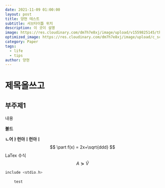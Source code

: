 ```yaml
---
date: 2021-11-09 01:00:00
layout: post
title: 양현 테스트
subtitle: 서브타이틀 위치
description: 이 곳이 설명
image: https://res.cloudinary.com/dm7h7e8xj/image/upload/v1559825145/theme16_o0seet.jpg
optimized_image: https://res.cloudinary.com/dm7h7e8xj/image/upload/c_scale,w_380/v1559825145/theme16_o0seet.jpg
category: Paper
tags:
  - life
  - tips
author: 양현
---
```




 

# 제목을쓰고

## 부주제1

내용

**볼드**

**ㄴ어ㅏ런아ㅣ런아ㅣ**
$$
\part f(x) = 2x+\sqrt{ddd}
$$
LaTex 수식
$$
A\curlyeqsucc \hat{V}
$$

```c++
include <stdio.h>
    
    test
```

